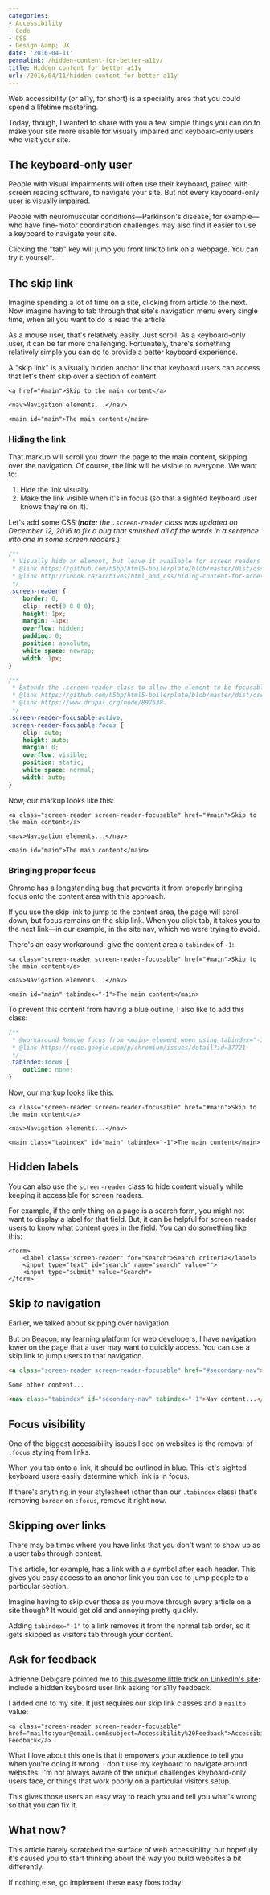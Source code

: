 ```yaml
---
categories:
- Accessibility
- Code
- CSS
- Design &amp; UX
date: '2016-04-11'
permalink: /hidden-content-for-better-a11y/
title: Hidden content for better a11y
url: /2016/04/11/hidden-content-for-better-a11y
---
```


Web accessibility (or a11y, for short) is a speciality area that you could spend a lifetime mastering.

Today, though, I wanted to share with you a few simple things you can do to make your site more usable for visually impaired and keyboard-only users who visit your site.

<!--more-->

## The keyboard-only user

People with visual impairments will often use their keyboard, paired with screen reading software, to navigate your site. But not every keyboard-only user is visually impaired.

People with neuromuscular conditions&mdash;Parkinson's disease, for example&mdash;who have fine-motor coordination challenges may also find it easier to use a keyboard to navigate your site.

Clicking the "tab" key will jump you front link to link on a webpage. You can try it yourself.

## The skip link

Imagine spending a lot of time on a site, clicking from article to the next. Now imagine having to tab through that site's navigation menu every single time, when all you want to do is read the article.

As a mouse user, that's relatively easily. Just scroll. As a keyboard-only user, it can be far more challenging. Fortunately, there's something relatively simple you can do to provide a better keyboard experience.

A "skip link" is a visually hidden anchor link that keyboard users can access that let's them skip over a section of content.

```markup
<a href="#main">Skip to the main content</a>

<nav>Navigation elements...</nav>

<main id="main">The main content</main>
```

### Hiding the link

That markup will scroll you down the page to the main content, skipping over the navigation. Of course, the link will be visible to everyone. We want to:

1. Hide the link visually.
2. Make the link visible when it's in focus (so that a sighted keyboard user knows they're on it).

Let's add some CSS (***note:*** *the `.screen-reader` class was updated on December 12, 2016 to fix a bug that smushed all of the words in a sentence into one in some screen readers.*):

```css
/**
 * Visually hide an element, but leave it available for screen readers
 * @link https://github.com/h5bp/html5-boilerplate/blob/master/dist/css/main.css
 * @link http://snook.ca/archives/html_and_css/hiding-content-for-accessibility
 */
.screen-reader {
	border: 0;
	clip: rect(0 0 0 0);
	height: 1px;
	margin: -1px;
	overflow: hidden;
	padding: 0;
	position: absolute;
	white-space: nowrap;
	width: 1px;
}

/**
 * Extends the .screen-reader class to allow the element to be focusable when navigated to via the keyboard
 * @link https://github.com/h5bp/html5-boilerplate/blob/master/dist/css/main.css
 * @link https://www.drupal.org/node/897638
 */
.screen-reader-focusable:active,
.screen-reader-focusable:focus {
	clip: auto;
	height: auto;
	margin: 0;
	overflow: visible;
	position: static;
	white-space: normal;
	width: auto;
}
```

Now, our markup looks like this:

```markup
<a class="screen-reader screen-reader-focusable" href="#main">Skip to the main content</a>

<nav>Navigation elements...</nav>

<main id="main">The main content</main>
```

### Bringing proper focus

Chrome has a longstanding bug that prevents it from properly bringing focus onto the content area with this approach.

If you use the skip link to jump to the content area, the page will scroll down, but focus remains on the skip link. When you click tab, it takes you to the next link&mdash;in our example, in the site nav, which we were trying to avoid.

There's an easy workaround: give the content area a `tabindex` of `-1`:

```markup
<a class="screen-reader screen-reader-focusable" href="#main">Skip to the main content</a>

<nav>Navigation elements...</nav>

<main id="main" tabindex="-1">The main content</main>
```

To prevent this content from having a blue outline, I also like to add this class:

```css
/**
 * @workaround Remove focus from <main> element when using tabindex="-1" hack for skipnav link
 * @link https://code.google.com/p/chromium/issues/detail?id=37721
 */
.tabindex:focus {
	outline: none;
}
```

Now, our markup looks like this:

```markup
<a class="screen-reader screen-reader-focusable" href="#main">Skip to the main content</a>

<nav>Navigation elements...</nav>

<main class="tabindex" id="main" tabindex="-1">The main content</main>
```

## Hidden labels

You can also use the `screen-reader` class to hide content visually while keeping it accessible for screen readers.

For example, if the only thing on a page is a search form, you might not want to display a label for that field. But, it can be helpful for screen reader users to know what content goes in the field. You can do something like this:

```markup
<form>
    <label class="screen-reader" for="search">Search criteria</label>
    <input type="text" id="search" name="search" value="">
    <input type="submit" value="Search">
</form>
```

## Skip *to* navigation

Earlier, we talked about skipping over navigation.

But on [Beacon](http://beacon.gomakethings.com), my learning platform for web developers, I have navigation lower on the page that a user may want to quickly access. You can use a skip link to jump users to that navigation.

```html
<a class="screen-reader screen-reader-focusable" href="#secondary-nav">Skip to Course Navigation</a>

Some other content...

<nav class="tabindex" id="secondary-nav" tabindex="-1">Nav content...</nav>
```

## Focus visibility

One of the biggest accessibility issues I see on websites is the removal of `:focus` styling from links.

When you tab onto a link, it should be outlined in blue. This let's sighted keyboard users easily determine which link is in focus.

If there's anything in your stylesheet (other than our `.tabindex` class) that's removing `border` on `:focus`, remove it right now.

## Skipping over links

There may be times where you have links that you don't want to show up as a user tabs through content.

This article, for example, has a link with a `#` symbol after each header. This gives you easy access to an anchor link you can use to jump people to a particular section.

Imagine having to skip over those as you move through every article on a site though? It would get old and annoying pretty quickly.

Adding `tabindex="-1"` to a link removes it from the normal tab order, so it gets skipped as visitors tab through your content.

## Ask for feedback

Adrienne Debigare pointed me to [this awesome little trick on LinkedIn's site](https://twitter.com/adebigare/status/712368920490074113): include a hidden keyboard user link asking for a11y feedback.

I added one to my site. It just requires our skip link classes and a `mailto` value:

```markup
<a class="screen-reader screen-reader-focusable" href="mailto:your@email.com&subject=Accessibility%20Feedback">Accessibility Feedback</a>
```

What I love about this one is that it empowers your audience to tell you when you're doing it wrong. I don't use my keyboard to navigate around websites. I'm not always aware of the unique challenges keyboard-only users face, or things that work poorly on a particular visitors setup.

This gives those users an easy way to reach you and tell you what's wrong so that you can fix it.

## What now?

This article barely scratched the surface of web accessibility, but hopefully it's caused you to start thinking about the way you build websites a bit differently.

If nothing else, go implement these easy fixes today!